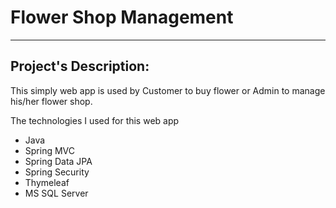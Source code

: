 <h1>Flower Shop Management</h1>
<hr>
<h2>Project's Description:</h2>
<p>This simply web app is used by Customer to buy flower or Admin to manage his/her flower shop.</p>
<p>The technologies I used for this web app</p>
<ul>
  <li>Java</li>
  <li>Spring MVC</li>
  <li>Spring Data JPA</li>
  <li>Spring Security</li>
  <li>Thymeleaf</li>
  <li>MS SQL Server</li>
</ul>
